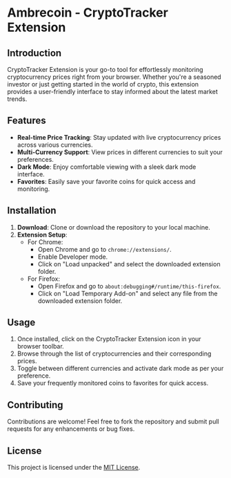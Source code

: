 # Ambrecoin - CryptoTracker Extension

## Introduction
CryptoTracker Extension is your go-to tool for effortlessly monitoring cryptocurrency prices right from your browser. Whether you're a seasoned investor or just getting started in the world of crypto, this extension provides a user-friendly interface to stay informed about the latest market trends.

## Features
- **Real-time Price Tracking**: Stay updated with live cryptocurrency prices across various currencies.
- **Multi-Currency Support**: View prices in different currencies to suit your preferences.
- **Dark Mode**: Enjoy comfortable viewing with a sleek dark mode interface.
- **Favorites**: Easily save your favorite coins for quick access and monitoring.

## Installation
1. **Download**: Clone or download the repository to your local machine.
2. **Extension Setup**:
   - For Chrome:
     - Open Chrome and go to `chrome://extensions/`.
     - Enable Developer mode.
     - Click on "Load unpacked" and select the downloaded extension folder.
   - For Firefox:
     - Open Firefox and go to `about:debugging#/runtime/this-firefox`.
     - Click on "Load Temporary Add-on" and select any file from the downloaded extension folder.
   
## Usage
1. Once installed, click on the CryptoTracker Extension icon in your browser toolbar.
2. Browse through the list of cryptocurrencies and their corresponding prices.
3. Toggle between different currencies and activate dark mode as per your preference.
4. Save your frequently monitored coins to favorites for quick access.

## Contributing
Contributions are welcome! Feel free to fork the repository and submit pull requests for any enhancements or bug fixes.

## License
This project is licensed under the [MIT License](LICENSE).
